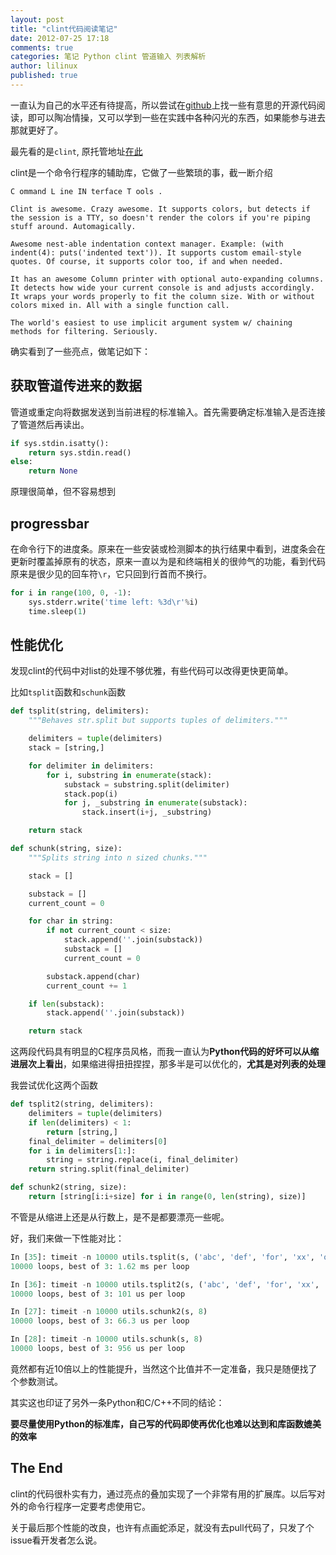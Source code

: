 ```yaml
---
layout: post
title: "clint代码阅读笔记"
date: 2012-07-25 17:18
comments: true
categories: 笔记 Python clint 管道输入 列表解析
author: lilinux
published: true
---
```


一直认为自己的水平还有待提高，所以尝试在[github](http://www.github.com)上找一些有意思的开源代码阅读，即可以陶冶情操，又可以学到一些在实践中各种闪光的东西，如果能参与进去那就更好了。

最先看的是```clint```, 原托管地址[在此](https://github.com/kennethreitz/clint)

<!--more-->

clint是一个命令行程序的辅助库，它做了一些繁琐的事，截一断介绍

```
C ommand L ine IN terface T ools .

Clint is awesome. Crazy awesome. It supports colors, but detects if the session is a TTY, so doesn't render the colors if you're piping stuff around. Automagically.

Awesome nest-able indentation context manager. Example: (with indent(4): puts('indented text')). It supports custom email-style quotes. Of course, it supports color too, if and when needed.

It has an awesome Column printer with optional auto-expanding columns. It detects how wide your current console is and adjusts accordingly. It wraps your words properly to fit the column size. With or without colors mixed in. All with a single function call.

The world's easiest to use implicit argument system w/ chaining methods for filtering. Seriously.

```

确实看到了一些亮点，做笔记如下：

获取管道传进来的数据
-----------------------------------

管道或重定向将数据发送到当前进程的标准输入。首先需要确定标准输入是否连接了管道然后再读出。

```python piped_in 
if sys.stdin.isatty():
    return sys.stdin.read()
else:
    return None
```
原理很简单，但不容易想到

progressbar
------------------------------------

在命令行下的进度条。原来在一些安装或检测脚本的执行结果中看到，进度条会在更新时覆盖掉原有的状态，原来一直以为是和终端相关的很帅气的功能，看到代码原来是很少见的回车符```\r```，它只回到行首而不换行。

```python update state in this line
for i in range(100, 0, -1):
    sys.stderr.write('time left: %3d\r'%i)
    time.sleep(1)
```

性能优化
--------------------------------------

发现clint的代码中对list的处理不够优雅，有些代码可以改得更快更简单。

比如```tsplit```函数和```schunk```函数

```python tsplit
def tsplit(string, delimiters):
    """Behaves str.split but supports tuples of delimiters."""

    delimiters = tuple(delimiters)
    stack = [string,]

    for delimiter in delimiters:
        for i, substring in enumerate(stack):
            substack = substring.split(delimiter)
            stack.pop(i)
            for j, _substring in enumerate(substack):
                stack.insert(i+j, _substring)

    return stack
```

```python schunk
def schunk(string, size):
    """Splits string into n sized chunks."""

    stack = []

    substack = []
    current_count = 0

    for char in string:
        if not current_count < size:
            stack.append(''.join(substack))
            substack = []
            current_count = 0

        substack.append(char)
        current_count += 1

    if len(substack):
        stack.append(''.join(substack))

    return stack
```

这两段代码具有明显的C程序员风格，而我一直认为**Python代码的好坏可以从缩进层次上看出**，如果缩进得扭扭捏捏，那多半是可以优化的，**尤其是对列表的处理**

我尝试优化这两个函数

```python tsplit2
def tsplit2(string, delimiters):
    delimiters = tuple(delimiters)
    if len(delimiters) < 1:
        return [string,]
    final_delimiter = delimiters[0]
    for i in delimiters[1:]:
        string = string.replace(i, final_delimiter)
    return string.split(final_delimiter)
```

```python schunk2
def schunk2(string, size):
    return [string[i:i+size] for i in range(0, len(string), size)]
```

不管是从缩进上还是从行数上，是不是都要漂亮一些呢。

好，我们来做一下性能对比：

```python tsplit性能对比
In [35]: timeit -n 10000 utils.tsplit(s, ('abc', 'def', 'for', 'xx', 'oo', ' '))  
10000 loops, best of 3: 1.62 ms per loop

In [36]: timeit -n 10000 utils.tsplit2(s, ('abc', 'def', 'for', 'xx', 'oo', ' '))
10000 loops, best of 3: 101 us per loop
```

```python schunk性能对比
In [27]: timeit -n 10000 utils.schunk2(s, 8) 
10000 loops, best of 3: 66.3 us per loop

In [28]: timeit -n 10000 utils.schunk(s, 8) 
10000 loops, best of 3: 956 us per loop
```

竟然都有近10倍以上的性能提升，当然这个比值并不一定准备，我只是随便找了个参数测试。

其实这也印证了另外一条Python和C/C++不同的结论：

**要尽量使用Python的标准库，自己写的代码即使再优化也难以达到和库函数媲美的效率**

The End
----------------------------------

clint的代码很朴实有力，通过亮点的叠加实现了一个非常有用的扩展库。以后写对外的命令行程序一定要考虑使用它。

关于最后那个性能的改良，也许有点画蛇添足，就没有去pull代码了，只发了个issue看开发者怎么说。

